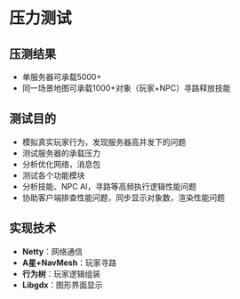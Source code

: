 # 压力测试

## 压测结果
* 单服务器可承载5000+
* 同一场景地图可承载1000+对象（玩家+NPC）寻路释放技能

## 测试目的
* 模拟真实玩家行为，发现服务器高并发下的问题
* 测试服务器的承载压力
* 分析优化网络，消息包
* 测试各个功能模块
* 分析技能、NPC AI，寻路等高频执行逻辑性能问题
* 协助客户端排查性能问题，同步显示对象数，渲染性能问题

## 实现技术
* **Netty**：网络通信
* **A星+NavMesh**：玩家寻路
* **行为树**：玩家逻辑组装
* **Libgdx**：图形界面显示
